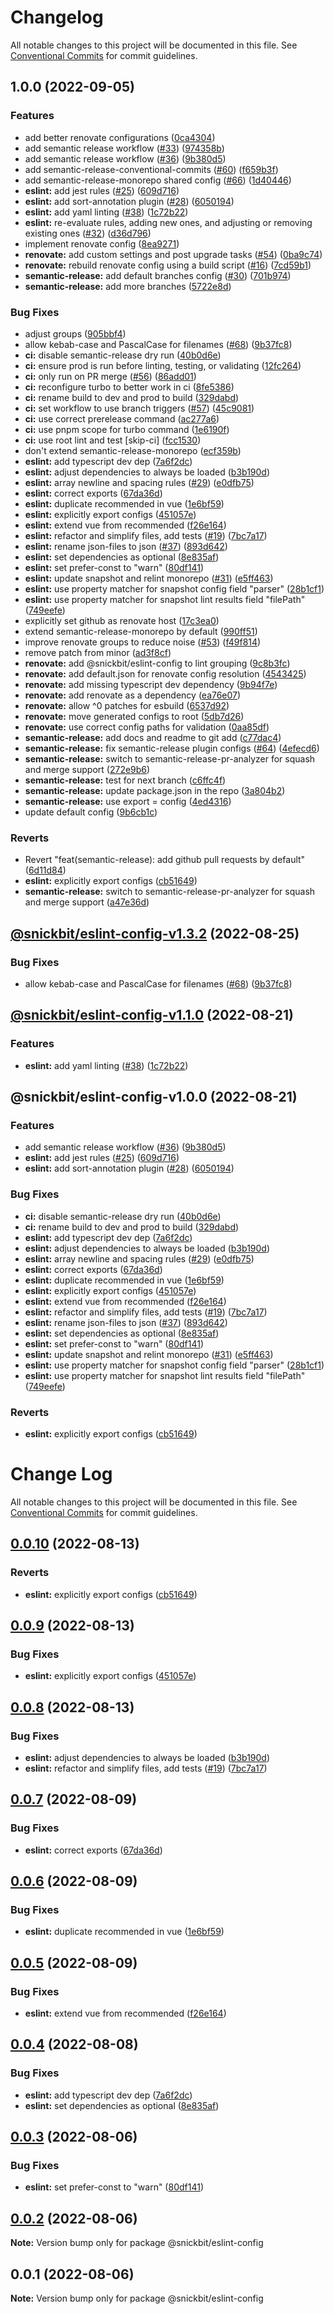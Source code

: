 # Changelog

All notable changes to this project will be documented in this file. See
[Conventional Commits](https://conventionalcommits.org) for commit guidelines.

## 1.0.0 (2022-09-05)


### Features

* add better renovate configurations ([0ca4304](https://github.com/remedyred/configs/commit/0ca43048c45e187d7f2ddd5f187dfe17bf584ce9))
* add semantic release workflow ([#33](https://github.com/remedyred/configs/issues/33)) ([974358b](https://github.com/remedyred/configs/commit/974358b5d9076f386b5278c1441e6c31ded636a5))
* add semantic release workflow ([#36](https://github.com/remedyred/configs/issues/36)) ([9b380d5](https://github.com/remedyred/configs/commit/9b380d517b5caed2245bff29b81a2529d0a4d786))
* add semantic-release-conventional-commits ([#60](https://github.com/remedyred/configs/issues/60)) ([f659b3f](https://github.com/remedyred/configs/commit/f659b3f9a7c8793b0effa516bd7e996b002618d8))
* add semantic-release-monorepo shared config ([#66](https://github.com/remedyred/configs/issues/66)) ([1d40446](https://github.com/remedyred/configs/commit/1d404465902bb33b5342434f365bc5effb195a7a))
* **eslint:** add jest rules ([#25](https://github.com/remedyred/configs/issues/25)) ([609d716](https://github.com/remedyred/configs/commit/609d71650bfd9b9a7fe211bfe07118b9ffc56565))
* **eslint:** add sort-annotation plugin ([#28](https://github.com/remedyred/configs/issues/28)) ([6050194](https://github.com/remedyred/configs/commit/6050194c6fdc768b75e2d7c89f26b7708ba4629b))
* **eslint:** add yaml linting ([#38](https://github.com/remedyred/configs/issues/38)) ([1c72b22](https://github.com/remedyred/configs/commit/1c72b22a696bf88dfcc34a7b9267d262eb1ae000))
* **eslint:** re-evaluate rules, adding new ones, and adjusting or removing existing ones ([#32](https://github.com/remedyred/configs/issues/32)) ([d36d796](https://github.com/remedyred/configs/commit/d36d79685446cb9df63eb9feeebb746169731d25))
* implement renovate config ([8ea9271](https://github.com/remedyred/configs/commit/8ea927104c0ba29a97481e8f3af8c8618077e049))
* **renovate:** add custom settings and post upgrade tasks ([#54](https://github.com/remedyred/configs/issues/54)) ([0ba9c74](https://github.com/remedyred/configs/commit/0ba9c74e7e9808b555e6739356aeba7d9d419ef8))
* **renovate:** rebuild renovate config using a build script ([#16](https://github.com/remedyred/configs/issues/16)) ([7cd59b1](https://github.com/remedyred/configs/commit/7cd59b1b0b94868b24815877fd506e36ac72a741))
* **semantic-release:** add default branches config ([#30](https://github.com/remedyred/configs/issues/30)) ([701b974](https://github.com/remedyred/configs/commit/701b974ce4c6c92aabe7209bd0bfbb34ac549568))
* **semantic-release:** add more branches ([5722e8d](https://github.com/remedyred/configs/commit/5722e8dd1065ef1819e0106fcbe703d90044f51a))


### Bug Fixes

* adjust groups ([905bbf4](https://github.com/remedyred/configs/commit/905bbf44aae5efa8a9403ba760a9952d5d3e9a5f))
* allow kebab-case and PascalCase for filenames ([#68](https://github.com/remedyred/configs/issues/68)) ([9b37fc8](https://github.com/remedyred/configs/commit/9b37fc85ff9c6e62054acff01b19a693c042b8fc))
* **ci:** disable semantic-release dry run ([40b0d6e](https://github.com/remedyred/configs/commit/40b0d6e6f9addefd23faab06841f7aa1a4c92814))
* **ci:** ensure prod is run before linting, testing, or validating ([12fc264](https://github.com/remedyred/configs/commit/12fc2646a1819065c650095193156eaad09076c2))
* **ci:** only run on PR merge ([#56](https://github.com/remedyred/configs/issues/56)) ([86add01](https://github.com/remedyred/configs/commit/86add0131081219e322284671526240f51e6ae55))
* **ci:** reconfigure turbo to better work in ci ([8fe5386](https://github.com/remedyred/configs/commit/8fe5386fe461cde65e7de14b1e21f7aa904dc2f8))
* **ci:** rename build to dev and prod to build ([329dabd](https://github.com/remedyred/configs/commit/329dabd1e82d1efb19283c76935643efaffddc21))
* **ci:** set workflow to use branch triggers ([#57](https://github.com/remedyred/configs/issues/57)) ([45c9081](https://github.com/remedyred/configs/commit/45c90813eb7acbfa9c43a0d3c86d246e16b123f0))
* **ci:** use correct prerelease command ([ac277a6](https://github.com/remedyred/configs/commit/ac277a698a0873a2a6e3f7c2cf59bef4aba4e043))
* **ci:** use pnpm scope for turbo command ([1e6190f](https://github.com/remedyred/configs/commit/1e6190fe87873ef6b246c428374b14ef54502f0d))
* **ci:** use root lint and test [skip-ci] ([fcc1530](https://github.com/remedyred/configs/commit/fcc1530174da7c70c6b425741c65ffdda840cd76))
* don't extend semantic-release-monorepo ([ecf359b](https://github.com/remedyred/configs/commit/ecf359b7998e9e3addd794b0a89ffe3294c6a436))
* **eslint:** add typescript dev dep ([7a6f2dc](https://github.com/remedyred/configs/commit/7a6f2dcce8320f2885b13767bbc70f5237f2fa84))
* **eslint:** adjust dependencies to always be loaded ([b3b190d](https://github.com/remedyred/configs/commit/b3b190dbf9cdb29902842234b8691a1efd74b2b8))
* **eslint:** array newline and spacing rules ([#29](https://github.com/remedyred/configs/issues/29)) ([e0dfb75](https://github.com/remedyred/configs/commit/e0dfb7562a3ea6c450d5cc5e591f98cae4a4256c))
* **eslint:** correct exports ([67da36d](https://github.com/remedyred/configs/commit/67da36dcb54b19710f7f3056d1cc09d5af7c9844))
* **eslint:** duplicate recommended in vue ([1e6bf59](https://github.com/remedyred/configs/commit/1e6bf5986b0967a1bf3eff528f101f3f0e62bd07))
* **eslint:** explicitly export configs ([451057e](https://github.com/remedyred/configs/commit/451057e2ef2c7912cb239ad18a04ddf62bdb4272))
* **eslint:** extend vue from recommended ([f26e164](https://github.com/remedyred/configs/commit/f26e164728eb911af666f602e7bd14c5facf82ae))
* **eslint:** refactor and simplify files, add tests ([#19](https://github.com/remedyred/configs/issues/19)) ([7bc7a17](https://github.com/remedyred/configs/commit/7bc7a17216eb9d1387ec3dffa267057269f513c8))
* **eslint:** rename json-files to json ([#37](https://github.com/remedyred/configs/issues/37)) ([893d642](https://github.com/remedyred/configs/commit/893d642e053edad2fd545305f23fd3c1e6b2e436))
* **eslint:** set dependencies as optional ([8e835af](https://github.com/remedyred/configs/commit/8e835afc27c4240609b415322611a5b9aa1e834a))
* **eslint:** set prefer-const to "warn" ([80df141](https://github.com/remedyred/configs/commit/80df141785901e567aae0736819b8d3c22b09c45))
* **eslint:** update snapshot and relint monorepo ([#31](https://github.com/remedyred/configs/issues/31)) ([e5ff463](https://github.com/remedyred/configs/commit/e5ff463d59045acaa45f8423e122b55092350204))
* **eslint:** use property matcher for snapshot config field "parser" ([28b1cf1](https://github.com/remedyred/configs/commit/28b1cf13cf85d6bbfa11e71cb8175c743d3db8a4))
* **eslint:** use property matcher for snapshot lint results field "filePath" ([749eefe](https://github.com/remedyred/configs/commit/749eefeeb79e3de16ced9a8fa75c84b239dbae1a))
* explicitly set github as renovate host ([17c3ea0](https://github.com/remedyred/configs/commit/17c3ea0ba652b00f5abaadf4469d1b178a1e8ee9))
* extend semantic-release-monorepo by default ([990ff51](https://github.com/remedyred/configs/commit/990ff5170d364559b1c3a988cecb8feb85ae52a6))
* improve renovate groups to reduce noise ([#53](https://github.com/remedyred/configs/issues/53)) ([f49f814](https://github.com/remedyred/configs/commit/f49f814c0845ecb82a56eb20e9e3a324f59d0491))
* remove patch from minor ([ad3f8cf](https://github.com/remedyred/configs/commit/ad3f8cfc1cb43d360b26be875a30b970980c8b90))
* **renovate:** add @snickbit/eslint-config to lint grouping ([9c8b3fc](https://github.com/remedyred/configs/commit/9c8b3fcffddbb8083e8e00adf8586d3223bc089d))
* **renovate:** add default.json for renovate config resolution ([4543425](https://github.com/remedyred/configs/commit/4543425160d3d24cfdb8ba906a17673e0de26c52))
* **renovate:** add missing typescript dev dependency ([9b94f7e](https://github.com/remedyred/configs/commit/9b94f7e3644d37fc46a556896cc1e569d6da3489))
* **renovate:** add renovate as a dependency ([ea76e07](https://github.com/remedyred/configs/commit/ea76e074f2669a8063d5763b6dd7f716d983b473))
* **renovate:** allow ^0 patches for esbuild ([6537d92](https://github.com/remedyred/configs/commit/6537d92186ba8e5af01629a3c61c0ee19bdeee40))
* **renovate:** move generated configs to root ([5db7d26](https://github.com/remedyred/configs/commit/5db7d26b0e4196e08c340130b5fa71d303e38561))
* **renovate:** use correct config paths for validation ([0aa85df](https://github.com/remedyred/configs/commit/0aa85df6da12c48314b29cb0a3cde597bee3bb2b))
* **semantic-release:** add docs and readme to git add ([c77dac4](https://github.com/remedyred/configs/commit/c77dac473b190f4a4a92327f8fd0081d7a0770dd))
* **semantic-release:** fix semantic-release plugin configs ([#64](https://github.com/remedyred/configs/issues/64)) ([4efecd6](https://github.com/remedyred/configs/commit/4efecd6d8ce6658899723c0673de5554c21401fc))
* **semantic-release:** switch to semantic-release-pr-analyzer for squash and merge support ([272e9b6](https://github.com/remedyred/configs/commit/272e9b62e1d91e7e6f7b831e8308a47699b06ab6))
* **semantic-release:** test for next branch ([c6ffc4f](https://github.com/remedyred/configs/commit/c6ffc4f577598d373fc1c697446d3301f418f014))
* **semantic-release:** update package.json in the repo ([3a804b2](https://github.com/remedyred/configs/commit/3a804b25e1fbee03febe921c1edbdea2c924f5db))
* **semantic-release:** use export = config ([4ed4316](https://github.com/remedyred/configs/commit/4ed4316f55ff494bc8170ee260caee9f42c581cd))
* update default config ([9b6cb1c](https://github.com/remedyred/configs/commit/9b6cb1cdc2be07952efcf61f04cc5d395b845427))


### Reverts

* Revert "feat(semantic-release): add github pull requests by default" ([6d11d84](https://github.com/remedyred/configs/commit/6d11d8406a040f8206d4c2dc3458ea3137ce572e))
* **eslint:** explicitly export configs ([cb51649](https://github.com/remedyred/configs/commit/cb516499247ea2c871c946d647665e02e36be50b))
* **semantic-release:** switch to semantic-release-pr-analyzer for squash and merge support ([a47e36d](https://github.com/remedyred/configs/commit/a47e36dff62b4407c7e516003a14b5d67c0619a5))

## [@snickbit/eslint-config-v1.3.2](https://github.com/snickbit/configs/compare/@snickbit/eslint-config-v1.3.1...@snickbit/eslint-config-v1.3.2) (2022-08-25)


### Bug Fixes

* allow kebab-case and PascalCase for filenames ([#68](https://github.com/snickbit/configs/issues/68)) ([9b37fc8](https://github.com/snickbit/configs/commit/9b37fc85ff9c6e62054acff01b19a693c042b8fc))

## [@snickbit/eslint-config-v1.1.0](https://github.com/snickbit/configs/compare/@snickbit/eslint-config-v1.0.0...@snickbit/eslint-config-v1.1.0) (2022-08-21)


### Features

* **eslint:** add yaml linting ([#38](https://github.com/snickbit/configs/issues/38)) ([1c72b22](https://github.com/snickbit/configs/commit/1c72b22a696bf88dfcc34a7b9267d262eb1ae000))

## @snickbit/eslint-config-v1.0.0 (2022-08-21)


### Features

* add semantic release workflow ([#36](https://github.com/snickbit/configs/issues/36)) ([9b380d5](https://github.com/snickbit/configs/commit/9b380d517b5caed2245bff29b81a2529d0a4d786))
* **eslint:** add jest rules ([#25](https://github.com/snickbit/configs/issues/25)) ([609d716](https://github.com/snickbit/configs/commit/609d71650bfd9b9a7fe211bfe07118b9ffc56565))
* **eslint:** add sort-annotation plugin ([#28](https://github.com/snickbit/configs/issues/28)) ([6050194](https://github.com/snickbit/configs/commit/6050194c6fdc768b75e2d7c89f26b7708ba4629b))


### Bug Fixes

* **ci:** disable semantic-release dry run ([40b0d6e](https://github.com/snickbit/configs/commit/40b0d6e6f9addefd23faab06841f7aa1a4c92814))
* **ci:** rename build to dev and prod to build ([329dabd](https://github.com/snickbit/configs/commit/329dabd1e82d1efb19283c76935643efaffddc21))
* **eslint:** add typescript dev dep ([7a6f2dc](https://github.com/snickbit/configs/commit/7a6f2dcce8320f2885b13767bbc70f5237f2fa84))
* **eslint:** adjust dependencies to always be loaded ([b3b190d](https://github.com/snickbit/configs/commit/b3b190dbf9cdb29902842234b8691a1efd74b2b8))
* **eslint:** array newline and spacing rules ([#29](https://github.com/snickbit/configs/issues/29)) ([e0dfb75](https://github.com/snickbit/configs/commit/e0dfb7562a3ea6c450d5cc5e591f98cae4a4256c))
* **eslint:** correct exports ([67da36d](https://github.com/snickbit/configs/commit/67da36dcb54b19710f7f3056d1cc09d5af7c9844))
* **eslint:** duplicate recommended in vue ([1e6bf59](https://github.com/snickbit/configs/commit/1e6bf5986b0967a1bf3eff528f101f3f0e62bd07))
* **eslint:** explicitly export configs ([451057e](https://github.com/snickbit/configs/commit/451057e2ef2c7912cb239ad18a04ddf62bdb4272))
* **eslint:** extend vue from recommended ([f26e164](https://github.com/snickbit/configs/commit/f26e164728eb911af666f602e7bd14c5facf82ae))
* **eslint:** refactor and simplify files, add tests ([#19](https://github.com/snickbit/configs/issues/19)) ([7bc7a17](https://github.com/snickbit/configs/commit/7bc7a17216eb9d1387ec3dffa267057269f513c8))
* **eslint:** rename json-files to json ([#37](https://github.com/snickbit/configs/issues/37)) ([893d642](https://github.com/snickbit/configs/commit/893d642e053edad2fd545305f23fd3c1e6b2e436))
* **eslint:** set dependencies as optional ([8e835af](https://github.com/snickbit/configs/commit/8e835afc27c4240609b415322611a5b9aa1e834a))
* **eslint:** set prefer-const to "warn" ([80df141](https://github.com/snickbit/configs/commit/80df141785901e567aae0736819b8d3c22b09c45))
* **eslint:** update snapshot and relint monorepo ([#31](https://github.com/snickbit/configs/issues/31)) ([e5ff463](https://github.com/snickbit/configs/commit/e5ff463d59045acaa45f8423e122b55092350204))
* **eslint:** use property matcher for snapshot config field "parser" ([28b1cf1](https://github.com/snickbit/configs/commit/28b1cf13cf85d6bbfa11e71cb8175c743d3db8a4))
* **eslint:** use property matcher for snapshot lint results field "filePath" ([749eefe](https://github.com/snickbit/configs/commit/749eefeeb79e3de16ced9a8fa75c84b239dbae1a))


### Reverts

* **eslint:** explicitly export configs ([cb51649](https://github.com/snickbit/configs/commit/cb516499247ea2c871c946d647665e02e36be50b))

# Change Log

All notable changes to this project will be documented in this file.
See [Conventional Commits](https://conventionalcommits.org) for commit guidelines.

## [0.0.10](https://github.com/snickbit/configs/compare/@snickbit/eslint-config@0.0.9...@snickbit/eslint-config@0.0.10) (2022-08-13)

### Reverts

* **eslint:** explicitly export configs ([cb51649](https://github.com/snickbit/configs/commit/cb516499247ea2c871c946d647665e02e36be50b))

## [0.0.9](https://github.com/snickbit/configs/compare/@snickbit/eslint-config@0.0.8...@snickbit/eslint-config@0.0.9) (2022-08-13)

### Bug Fixes

* **eslint:** explicitly export configs ([451057e](https://github.com/snickbit/configs/commit/451057e2ef2c7912cb239ad18a04ddf62bdb4272))

## [0.0.8](https://github.com/snickbit/configs/compare/@snickbit/eslint-config@0.0.7...@snickbit/eslint-config@0.0.8) (2022-08-13)

### Bug Fixes

* **eslint:** adjust dependencies to always be loaded ([b3b190d](https://github.com/snickbit/configs/commit/b3b190dbf9cdb29902842234b8691a1efd74b2b8))
* **eslint:** refactor and simplify files, add tests ([#19](https://github.com/snickbit/configs/issues/19)) ([7bc7a17](https://github.com/snickbit/configs/commit/7bc7a17216eb9d1387ec3dffa267057269f513c8))

## [0.0.7](https://github.com/snickbit/configs/compare/@snickbit/eslint-config@0.0.6...@snickbit/eslint-config@0.0.7) (2022-08-09)

### Bug Fixes

* **eslint:** correct exports ([67da36d](https://github.com/snickbit/configs/commit/67da36dcb54b19710f7f3056d1cc09d5af7c9844))

## [0.0.6](https://github.com/snickbit/configs/compare/@snickbit/eslint-config@0.0.5...@snickbit/eslint-config@0.0.6) (2022-08-09)

### Bug Fixes

* **eslint:** duplicate recommended in vue ([1e6bf59](https://github.com/snickbit/configs/commit/1e6bf5986b0967a1bf3eff528f101f3f0e62bd07))

## [0.0.5](https://github.com/snickbit/configs/compare/@snickbit/eslint-config@0.0.4...@snickbit/eslint-config@0.0.5) (2022-08-09)

### Bug Fixes

* **eslint:** extend vue from recommended ([f26e164](https://github.com/snickbit/configs/commit/f26e164728eb911af666f602e7bd14c5facf82ae))

## [0.0.4](https://github.com/snickbit/configs/compare/@snickbit/eslint-config@0.0.3...@snickbit/eslint-config@0.0.4) (2022-08-08)

### Bug Fixes

* **eslint:** add typescript dev dep ([7a6f2dc](https://github.com/snickbit/configs/commit/7a6f2dcce8320f2885b13767bbc70f5237f2fa84))
* **eslint:** set dependencies as optional ([8e835af](https://github.com/snickbit/configs/commit/8e835afc27c4240609b415322611a5b9aa1e834a))

## [0.0.3](https://github.com/snickbit/shareable-configs/compare/@snickbit/eslint-config@0.0.2...@snickbit/eslint-config@0.0.3) (2022-08-06)

### Bug Fixes

* **eslint:** set prefer-const to "warn" ([80df141](https://github.com/snickbit/shareable-configs/commit/80df141785901e567aae0736819b8d3c22b09c45))

## [0.0.2](https://github.com/snickbit/shareable-configs/compare/@snickbit/eslint-config@0.0.1...@snickbit/eslint-config@0.0.2) (2022-08-06)

**Note:** Version bump only for package @snickbit/eslint-config

## 0.0.1 (2022-08-06)

**Note:** Version bump only for package @snickbit/eslint-config
